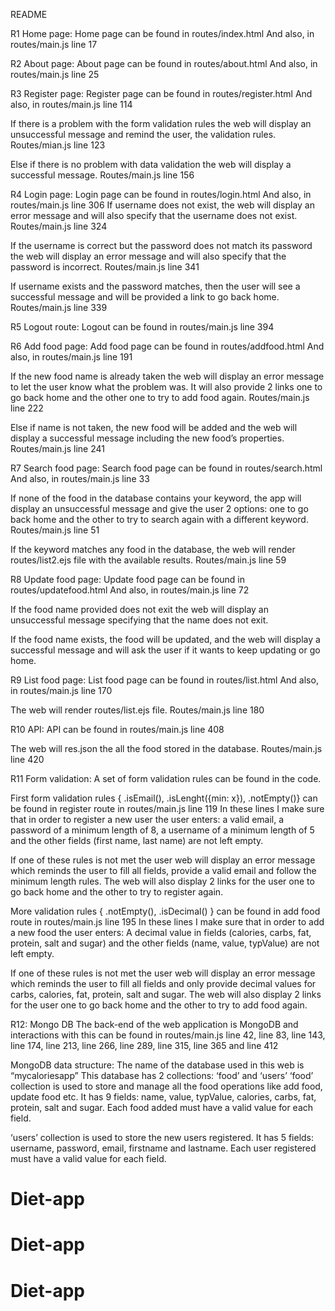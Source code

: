 

README

R1 Home page:
Home page can be found in routes/index.html
And also, in routes/main.js line 17


R2 About page:
About page can be found in routes/about.html
And also, in routes/main.js line 25


R3 Register page:
Register page can be found in routes/register.html
And also, in routes/main.js line 114

If there is a problem with the form validation rules the web will display an unsuccessful message and remind the user, the validation rules. Routes/mian.js line 123

Else if there is no problem with data validation the web will display a successful message. Routes/main.js line 156


R4 Login page:
Login page can be found in routes/login.html
And also, in routes/main.js line 306
If username does not exist, the web will display an error message and will also specify that the username does not exist. Routes/main.js line 324

If the username is correct but the password does not match its password the web will display an error message and will also specify that the password is incorrect. Routes/main.js line 341

If username exists and the password matches, then the user will see a successful message and will be provided a link to go back home. Routes/main.js line 339


R5 Logout route:
Logout can be found in routes/main.js line 394


R6 Add food page:
Add food page can be found in routes/addfood.html
And also, in routes/main.js line 191

If the new food name is already taken the web will display an error message to let the user know what the problem was. It will also provide 2 links one to go back home and the other one to try to add food again. Routes/main.js line 222

Else if name is not taken, the new food will be added and the web will display a successful message including the new food’s properties. Routes/main.js line 241


R7 Search food page:
Search food page can be found in routes/search.html
And also, in routes/main.js line 33

If none of the food in the database contains your keyword, the app will display an unsuccessful message and give the user 2 options: one to go back home and the other to try to search again with a different keyword. Routes/main.js line 51

If the keyword matches any food in the database, the web will render routes/list2.ejs file with the available results. Routes/main.js line 59



R8 Update food page:
Update food page can be found in routes/updatefood.html
And also, in routes/main.js line 72

If the food name provided does not exit the web will display an unsuccessful message specifying that the name does not exit.

If the food name exists, the food will be updated, and the web will display a successful message and will ask the user if it wants to keep updating or go home. 



R9 List food page:
List food page can be found in routes/list.html
And also, in routes/main.js line 170

The web will render routes/list.ejs file. Routes/main.js line 180


R10 API:
API can be found in routes/main.js line 408

The web will res.json the all the food stored in the database. Routes/main.js line 420



R11 Form validation:
A set of form validation rules can be found in the code.

First form validation rules { .isEmail(), .isLenght({min: x}), .notEmpty()} can be found in register route in routes/main.js line 119
In these lines I make sure that in order to register a new user the user enters:
a valid email, a password of a minimum length of 8, a username of a minimum length of 5 and the other fields (first name, last name) are not left empty.

If one of these rules is not met the user web will display an error message which reminds the user to fill all fields, provide a valid email and follow the minimum length rules.
The web will also display 2 links for the user one to go back home and the other to try to register again.

 
More validation rules { .notEmpty(), .isDecimal() } can be found in add food route in routes/main.js line 195
In these lines I make sure that in order to add a new food the user enters:
A decimal value in fields (calories, carbs, fat, protein, salt and sugar) and the other fields (name, value, typValue) are not left empty.

If one of these rules is not met the user web will display an error message which reminds the user to fill all fields and only provide decimal values for carbs, calories, fat, protein, salt and sugar.
The web will also display 2 links for the user one to go back home and the other to try to add food again.



R12: Mongo DB
The back-end of the web application is MongoDB and interactions with this can be found in routes/main.js line 42, line 83, line 143, line 174, line 213, line 266, line 289, line 315, line 365 and line 412


MongoDB data structure:
The name of the database used in this web is “mycaloriesapp”
This database has 2 collections: ‘food’ and ‘users’
‘food’ collection is used to store and manage all the food operations like add food, update food etc.
It has 9 fields: name, value, typValue, calories, carbs, fat, protein, salt and sugar.
Each food added must have a valid value for each field.
 
‘users’ collection is used to store the new users registered.
It has 5 fields: username, password, email, firstname and lastname.
Each user registered must have a valid value for each field.




# Diet-app
# Diet-app
# Diet-app

